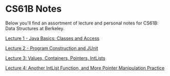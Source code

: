 # CS61B Notes

Below you'll find an assortment of lecture and personal notes for CS61B: Data Structures at Berkeley.

[Lecture 1 - Java Basics: Classes and Access](61BLec1.pdf)

[Lecture 2 - Program Construction and JUnit](61BLec2.pdf)

[Lecture 3: Values, Containers, Pointers, IntLists](61BLec3.pdf)

[Lecture 4: Another IntList Function, and More Pointer Manipulation Practice](61BLec4.pdf)

